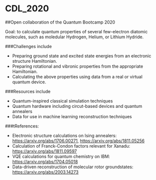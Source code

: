 # CDL_2020
##Open collaboration of the Quantum Bootcamp 2020

Goal: to calculate quantum properties of several few-electron diatomic molecules, such as moledular Hydrogen, Helium, or Lithium Hydride. 

###Challenges include
* Preparing ground state and excited state energies from an electronic structure Hamiltonian.
* Preparing rotational and vibronic properties from the appropriate Hamiltonian.
* Calculating the above properties using data from a real or virtual quantum device.

###Resources include 
* Quantum-inspired classical simulation techniques
* Quantum hardware including circut-based devices and quantum annealers
* Data for use in machine learning reconstruction techniques

###tReferences:
* Electronic structure calculations on Ising annealers: https://arxiv.org/abs/1706.00271, https://arxiv.org/abs/1811.05256
* Calculation of Franck-Condon factors relevant for Xanadu: https://arxiv.org/abs/1811.09597
* VQE calculations for quantum chemistry on IBM: https://arxiv.org/abs/1704.05018
* Data-driven reconstruction of molecular rotor groundstates: https://arxiv.org/abs/2003.14273
